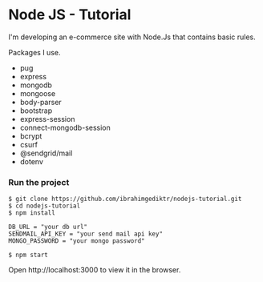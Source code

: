 # Node JS - Tutorial

I'm developing an e-commerce site with Node.Js that contains basic rules.

Packages I use.
 - pug
 - express
 - mongodb
 - mongoose
 - body-parser
 - bootstrap
 - express-session
 - connect-mongodb-session
 - bcrypt
 - csurf
 - @sendgrid/mail
 - dotenv

 ### Run the project


```
$ git clone https://github.com/ibrahimgediktr/nodejs-tutorial.git
$ cd nodejs-tutorial
$ npm install
```

```
DB_URL = "your db url"
SENDMAIL_API_KEY = "your send mail api key"
MONGO_PASSWORD = "your mongo password"
```

```
$ npm start
```

Open http://localhost:3000 to view it in the browser.